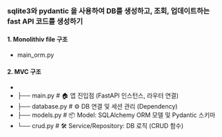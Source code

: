 ### sqlite3와 pydantic 을 사용하여 DB를 생성하고, 조회, 업데이트하는 fast API 코드를 생성하기
#### 1. Monolithiv file 구조
- main_orm.py
#### 2. MVC 구조
-
- ├── main.py              # 🏠 앱 진입점 (FastAPI 인스턴스, 라우터 연결)
- ├── database.py          # ⚙️ DB 연결 및 세션 관리 (Dependency)
- ├── models.py            # 📦 Model: SQLAlchemy ORM 모델 및 Pydantic 스키마
- └── crud.py              # 🛠️ Service/Repository: DB 로직 (CRUD 함수)
